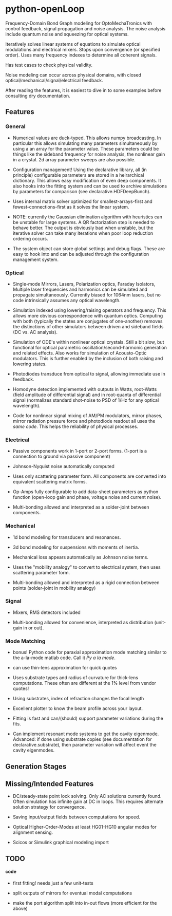 # python-openLoop

Frequency-Domain Bond Graph modeling for OptoMechaTronics with control feedback, signal propagation and noise analysis. The noise
analysis include quantum noise and squeezing for optical systems. 

Iteratively solves linear systems of equations to simulate optical modulations and electrical mixers. Stops upon convergence (or specified order). Uses many frequency indexes to
determine all coherent signals.

Has test cases to check physical validity.

Noise modeling can occur across physical domains, with closed optical/mechanical/signal/electrical feedback.

After reading the features, it is easiest to dive in to some examples before consulting dry documentation.

## Features

### General
 * Numerical values are duck-typed. This allows numpy broadcasting. In particular this allows simulating many parameters simultaneously by using a an array for the parameter value. These parameters could be things like the sideband frequency for noise analysis, the nonlinear gain in a crystal. 2d array parameter sweeps are also possible.
 
 * Configuration management! Using the declarative library, all (in principle) configurable parameters are stored in a heirarchical dictionary. This allows easy modification of even deep components. It also hooks into the fitting system and can be used to archive simulations by parameters for comparison (see declarative.HDFDeepBunch).
 
 * Uses internal matrix solver optimized for smallest-arrays-first and fewest-connections-first as it solves the linear system.

 * NOTE: currently the Gaussian elimination algorithm with heuristics can be unstable for large systems. A QR factorization step is needed to behave better. The output is obviously bad when unstable, but the iterative solver can take many iterations when poor loop reduction ordering occurs.
 
 * The system object can store global settings and debug flags. These are easy to hook into and can be adjusted through the configuration management system.

### Optical
 * Single-mode Mirrors, Lasers, Polarization optics, Faraday Isolators, Multiple laser frequencies and harmonics can be simulated and propagate simultaneously. Currently biased for 1064nm lasers, but no code intrinsically assumes any optical wavelength.

 * Simulation indexed using lowering/raising operators and frequency. This allows more obvious correspondence with quantum optics. Computing with both (typically the states are conjugates of one-another) removes the distinctions of other simulators between driven and sideband fields (DC vs. AC analysis).

 * Simulation of ODE's within nonlinear optical crystals. Still a bit slow, but functional for optical parametric oscillation/second-harmonic generation and related effects. Also works for simulation of Acousto-Optic modulators. This is further enabled by the inclusion of both raising and lowering states.
 
 * Photodiodes transduce from optical to signal, allowing immediate use in feedback.
 
 * Homodyne detection implemented with outputs in Watts, root-Watts (field amplitude of differential signal) and in root-quanta of differential signal (normalizes standard shot-noise to PSD of 1/Hz for any optical wavelength).
 
 * Code for nonlinear signal mixing of AM/PM modulators, mirror phases, mirror radiation pressure force and photodiode readout all uses the _same code_. This helps the reliability of physical processes.

### Electrical
 * Passive components work in 1-port or 2-port forms. (1-port is a connection to ground via passive component)

 * Johnson-Nyquist noise automatically computed

 * Uses only scattering parameter form. All components are converted into equivalent scattering matrix forms. 
 
 * Op-Amps fully configurable to add data-sheet parameters as python function (open-loop gain and phase, voltage noise and current noise).
 
 * Multi-bonding allowed and interpreted as a solder-joint between components.
 

### Mechanical 
 * 1d bond modeling for transducers and resonances.

 * 3d bond modeling for suspensions with moments of inertia.

 * Mechanical loss appears automatically as Johnson noise terms.
 
 * Uses the "mobility analogy" to convert to electrical system, then uses scattering parameter form.

 * Multi-bonding allowed and interpreted as a rigid connection between points (solder-joint in mobility analogy)
 
### Signal
 * Mixers, RMS detectors included
 
 * Multi-bonding allowed for convenience, interpreted as distribution (unit-gain in or out).
 
### Mode Matching
 * bonus! Python code for paraxial approximation mode matching similar to the a-la-mode matlab code. Call it _Py a la mode_.
 
 * can use thin-lens approximation for quick quotes
 
 * Uses substrate types and radius of curvature for thick-lens computations. These often are different at the 1% level from vendor quotes!
 
 * Using substrates, index of refraction changes the focal length
 
 * Excellent plotter to know the beam profile across your layout.
 
 * Fitting is fast and can/(should) support parameter variations during the fits.
 
 * Can implement resonant mode systems to get the cavity eigenmode. Advanced: if done using substrate copies (see documentation for declarative.substrate), then parameter variation will affect event the cavity eigenmodes.

## Generation Stages

## Missing/Intended Features

 * DC/steady-state point lock solving. Only AC solutions currently found. Often simulation has infinite gain at DC in loops. This requires alternate solution strategy for convergence.
 
 * Saving input/output fields between computations for speed.

 * Optical Higher-Order-Modes at least HG01-HG10 angular modes for alignment sensing.

 * Scicos or Simulink graphical modeling import

## TODO
#### code
 * first fitting! needs just a few unit-tests
 
 * split outputs of mirrors for eventual modal computations
 * make the port algorithm split into in-out flows (more efficient for the above)
 
